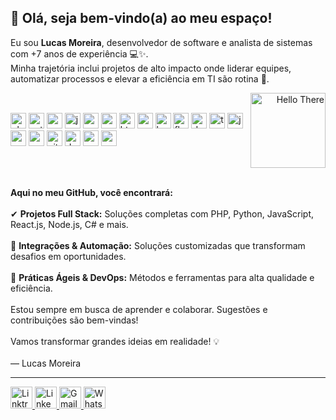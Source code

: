 <h2 align="left">👋 Olá, seja bem-vindo(a) ao meu espaço!</h2>

<p align="left">
  Eu sou <strong>Lucas Moreira</strong>, desenvolvedor de software e analista de sistemas com +7 anos de experiência 💻✨.<br />
  Minha trajetória inclui projetos de alto impacto onde liderar equipes, automatizar processos e elevar a eficiência em TI são rotina 🚀.
</p>

<!-- Layout com ícones à esquerda e GIF à direita -->
<div align="center" style="display: flex; justify-content: space-between; align-items: center; border: none;">
  <div align="left" style="flex: 1; border: none;">
    <!-- Ícones de tecnologias -->
    <img src="https://cdn.jsdelivr.net/gh/devicons/devicon/icons/php/php-original.svg" alt="php" height="25" />
    <img src="https://cdn.jsdelivr.net/gh/devicons/devicon/icons/python/python-original.svg" alt="python" height="25" />
    <img src="https://cdn.jsdelivr.net/gh/devicons/devicon/icons/csharp/csharp-original.svg" alt="csharp" height="25" />
    <img src="https://cdn.jsdelivr.net/gh/devicons/devicon/icons/javascript/javascript-original.svg" alt="javascript" height="25" />
    <img src="https://cdn.jsdelivr.net/gh/devicons/devicon/icons/react/react-original.svg" alt="react" height="25" />
    <img src="https://cdn.jsdelivr.net/gh/devicons/devicon/icons/nodejs/nodejs-original.svg" alt="nodejs" height="25" />
    <img src="https://cdn.jsdelivr.net/gh/devicons/devicon/icons/html5/html5-original.svg" alt="html5" height="25" />
    <img src="https://cdn.jsdelivr.net/gh/devicons/devicon/icons/css3/css3-original.svg" alt="css3" height="25" />
    <img src="https://cdn.jsdelivr.net/gh/devicons/devicon/icons/bootstrap/bootstrap-original.svg" alt="bootstrap" height="25" />
    <img src="https://cdn.jsdelivr.net/gh/devicons/devicon/icons/flask/flask-original.svg" alt="flask" height="25" />
    <img src="https://cdn.jsdelivr.net/gh/devicons/devicon/icons/dotnetcore/dotnetcore-original.svg" alt="dotnetcore" height="25" />
    <img src="https://cdn.jsdelivr.net/gh/devicons/devicon/icons/typescript/typescript-original.svg" alt="typescript" height="25" />
    <img src="https://cdn.jsdelivr.net/gh/devicons/devicon/icons/java/java-original.svg" alt="java" height="25" />
    <img src="https://cdn.jsdelivr.net/gh/devicons/devicon/icons/mysql/mysql-original.svg" alt="mysql" height="25" />
    <img src="https://cdn.jsdelivr.net/gh/devicons/devicon/icons/postgresql/postgresql-original.svg" alt="postgresql" height="25" />
    <img src="https://cdn.jsdelivr.net/gh/devicons/devicon/icons/git/git-original.svg" alt="git" height="25" />
    <img src="https://cdn.jsdelivr.net/gh/devicons/devicon/icons/docker/docker-original.svg" alt="docker" height="25" />
    <img src="https://cdn.jsdelivr.net/gh/devicons/devicon/icons/amazonwebservices/amazonwebservices-line-wordmark.svg.svg" alt="aws" height="25" />
    <img src="https://cdn.jsdelivr.net/gh/devicons/devicon/icons/azure/azure-original.svg" alt="azure" height="25" />
  </div>
  <div align="right" style="flex: 0; border: none;">
    <!-- GIF do Star Wars -->
    <img src="https://media1.tenor.com/m/0Akz_GWDQyQAAAAC/star-wars-hello-there.gif" alt="Hello There" height="120" />
  </div>
</div>

<br />

<p align="left">
  <strong>Aqui no meu GitHub, você encontrará:</strong><br /><br />
  ✔ <strong>Projetos Full Stack:</strong> Soluções completas com PHP, Python, JavaScript, React.js, Node.js, C# e mais.<br /><br />
  📌 <strong>Integrações & Automação:</strong> Soluções customizadas que transformam desafios em oportunidades.<br /><br />
  📍 <strong>Práticas Ágeis & DevOps:</strong> Métodos e ferramentas para alta qualidade e eficiência.<br /><br />
  Estou sempre em busca de aprender e colaborar. Sugestões e contribuições são bem-vindas!<br /><br />
  Vamos transformar grandes ideias em realidade! 💡<br /><br />
  — Lucas Moreira
</p>

<hr />

<div align="left">
  <!-- Redes sociais -->
  <a href="https://linktr.ee/seudomain" target="_blank">
    <img src="https://raw.githubusercontent.com/maurodesouza/profile-readme-generator/master/src/assets/icons/social/linktree/default.svg" width="35" height="35" alt="Linktree" />
  </a>
  <a href="https://www.linkedin.com/in/lucasabmoreira/" target="_blank">
    <img src="https://raw.githubusercontent.com/maurodesouza/profile-readme-generator/master/src/assets/icons/social/linkedin/default.svg" width="35" height="35" alt="LinkedIn" />
  </a>
  <a href="mailto:lucasabmoreira@gmail.com" target="_blank">
    <img src="https://raw.githubusercontent.com/maurodesouza/profile-readme-generator/master/src/assets/icons/social/gmail/default.svg" width="35" height="35" alt="Gmail" />
  </a>
  <a href="https://wa.me/5521996582217" target="_blank">
    <img src="https://raw.githubusercontent.com/maurodesouza/profile-readme-generator/master/src/assets/icons/social/whatsapp/default.svg" width="35" height="35" alt="WhatsApp" />
  </a>
</div>
